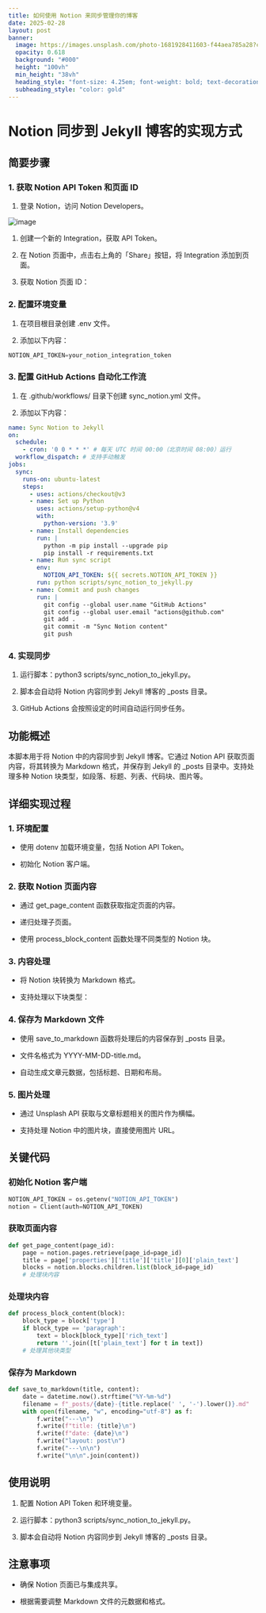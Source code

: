 ```yaml
---
title: 如何使用 Notion 来同步管理你的博客
date: 2025-02-28
layout: post
banner:
  image: https://images.unsplash.com/photo-1681928411603-f44aea785a28?crop=entropy&cs=tinysrgb&fit=max&fm=jpg&ixid=M3w2OTIwMzJ8MHwxfHJhbmRvbXx8fHx8fHx8fDE3NDA3MDYwNTR8&ixlib=rb-4.0.3&q=80&w=1080
  opacity: 0.618
  background: "#000"
  height: "100vh"
  min_height: "38vh"
  heading_style: "font-size: 4.25em; font-weight: bold; text-decoration: underline"
  subheading_style: "color: gold"
---
```


# Notion 同步到 Jekyll 博客的实现方式

## 简要步骤

### 1. 获取 Notion API Token 和页面 ID

1. 登录 Notion，访问 Notion Developers。

![image](https://prod-files-secure.s3.us-west-2.amazonaws.com/a7a0cc5a-89b9-4cda-8686-1fba0ca52f40/d19c1afe-dea5-4312-9333-786b0ba83054/image.png?X-Amz-Algorithm=AWS4-HMAC-SHA256&X-Amz-Content-Sha256=UNSIGNED-PAYLOAD&X-Amz-Credential=ASIAZI2LB466YQ72LCPG%2F20250228%2Fus-west-2%2Fs3%2Faws4_request&X-Amz-Date=20250228T012734Z&X-Amz-Expires=3600&X-Amz-Security-Token=IQoJb3JpZ2luX2VjEEkaCXVzLXdlc3QtMiJHMEUCIQDHgg8sP5645j%2FwgRLD5Vz%2F8w1N0yZHPw0iVeDY4w22tAIgKL965xGL54I9V4N8u7K7dwPfoT%2B2VhglKkZD1okGCisqiAQIgv%2F%2F%2F%2F%2F%2F%2F%2F%2F%2FARAAGgw2Mzc0MjMxODM4MDUiDJ%2FcMXQdDqnYavTiBircAwaPkBFQN8gDafLnCjljCPEQkJInpw2qAZFEK4qFH9rAwETl58VaAMIi%2BAgj3YcjaArTZufbWIePS7AlqHEIsflIdTl5c%2B6byDb5uV0Y7urugWPyx0MDrDZbPYBOB8JkLMfYLDsIsYkIeuSgPLWXKJQHFMbigZoN%2B52q3lulAfalMRp9ExwDosdmSnMRuoFcXeEZZ0a4UuRfH5knkM2dIWaEronBkvVWnaBSIA5USyd7sR60QBSFNvEdB%2FELLQOUVGEM6ThwCzYFXLyc%2F6QGBwlMWect3WIDsHMLOlIPdsQP0wJd%2BeV1zRa7gk3ED9Ux27qOMIwySlvXEZ5LPyhQknbbPchRMH%2FANNEMavkNzI3BU%2FQUmgIkZMUVjjUDUx1wxIWz8OjCXRTbX21M9SFEBaYERax6wfCNoSGTel%2BdpSMreyKcTWkReAKwYIoioPhVn2HikhKWSz9hxRBoBRZiavN2oxq7dbS9V7fmMuSNJ06tsOLBtzWmqW0p1NQWKz0zMDX%2FYG1b%2BsRvG00zZ35fI1DJFDgXGCSxtlw6cBgeZGQUyz6jly7t1%2BAHdXt3X9wsdDk6Shnazw1ER2hdeOGsWN8ZQIUMM6DtAqOgTU9z4RlcKUjCpZwA91x7sPIFMPeVhL4GOqUBgkUVDCMvy0dzU0KZCfhkkqcpIQBn1Hh%2BS3r4fwgTIXqR%2BTNcIpJRbq2raIpiMh1uZPjX84TPsV5psQxX20spcCmweguvdseWo9hQSy52f27i3%2B1RLME49mlrG5ryH1EdQFhkVrY7cAYGVjWimGzXW5mit2pI11NJJL2NY6c%2Fc6gTbEvZHKU3qmRd4%2FiXOw7H27qF%2FRDWSqW9g1bjg1KqPtNG8Vo%2B&X-Amz-Signature=5749271acc5036573f1adbfe0398b1f93dfd3f37596746f2b2a09b38857dcc75&X-Amz-SignedHeaders=host&x-id=GetObject)

1. 创建一个新的 Integration，获取 API Token。

1. 在 Notion 页面中，点击右上角的「Share」按钮，将 Integration 添加到页面。

1. 获取 Notion 页面 ID：


### 2. 配置环境变量

1. 在项目根目录创建 .env 文件。

1. 添加以下内容：

```javascript
NOTION_API_TOKEN=your_notion_integration_token
```

### 3. 配置 GitHub Actions 自动化工作流

1. 在 .github/workflows/ 目录下创建 sync_notion.yml 文件。

1. 添加以下内容：

```yaml
name: Sync Notion to Jekyll
on:
  schedule:
    - cron: '0 0 * * *' # 每天 UTC 时间 00:00（北京时间 08:00）运行
  workflow_dispatch: # 支持手动触发
jobs:
  sync:
    runs-on: ubuntu-latest
    steps:
      - uses: actions/checkout@v3
      - name: Set up Python
        uses: actions/setup-python@v4
        with:
          python-version: '3.9'
      - name: Install dependencies
        run: |
          python -m pip install --upgrade pip
          pip install -r requirements.txt
      - name: Run sync script
        env:
          NOTION_API_TOKEN: ${{ secrets.NOTION_API_TOKEN }}
        run: python scripts/sync_notion_to_jekyll.py
      - name: Commit and push changes
        run: |
          git config --global user.name "GitHub Actions"
          git config --global user.email "actions@github.com"
          git add .
          git commit -m "Sync Notion content"
          git push
```

### 4. 实现同步

1. 运行脚本：python3 scripts/sync_notion_to_jekyll.py。

1. 脚本会自动将 Notion 内容同步到 Jekyll 博客的 _posts 目录。

1. GitHub Actions 会按照设定的时间自动运行同步任务。

## 功能概述

本脚本用于将 Notion 中的内容同步到 Jekyll 博客。它通过 Notion API 获取页面内容，将其转换为 Markdown 格式，并保存到 Jekyll 的 _posts 目录中。支持处理多种 Notion 块类型，如段落、标题、列表、代码块、图片等。

## 详细实现过程

### 1. 环境配置

- 使用 dotenv 加载环境变量，包括 Notion API Token。

- 初始化 Notion 客户端。

### 2. 获取 Notion 页面内容

- 通过 get_page_content 函数获取指定页面的内容。

- 递归处理子页面。

- 使用 process_block_content 函数处理不同类型的 Notion 块。

### 3. 内容处理

- 将 Notion 块转换为 Markdown 格式。

- 支持处理以下块类型：


### 4. 保存为 Markdown 文件

- 使用 save_to_markdown 函数将处理后的内容保存到 _posts 目录。

- 文件名格式为 YYYY-MM-DD-title.md。

- 自动生成文章元数据，包括标题、日期和布局。

### 5. 图片处理

- 通过 Unsplash API 获取与文章标题相关的图片作为横幅。

- 支持处理 Notion 中的图片块，直接使用图片 URL。

## 关键代码

### 初始化 Notion 客户端

```python
NOTION_API_TOKEN = os.getenv("NOTION_API_TOKEN")
notion = Client(auth=NOTION_API_TOKEN)
```

### 获取页面内容

```python
def get_page_content(page_id):
    page = notion.pages.retrieve(page_id=page_id)
    title = page['properties']['title']['title'][0]['plain_text']
    blocks = notion.blocks.children.list(block_id=page_id)
    # 处理块内容
```

### 处理块内容

```python
def process_block_content(block):
    block_type = block['type']
    if block_type == 'paragraph':
        text = block[block_type]['rich_text']
        return ''.join([t['plain_text'] for t in text])
    # 处理其他块类型
```

### 保存为 Markdown

```python
def save_to_markdown(title, content):
    date = datetime.now().strftime("%Y-%m-%d")
    filename = f"_posts/{date}-{title.replace(' ', '-').lower()}.md"
    with open(filename, "w", encoding="utf-8") as f:
        f.write("---\n")
        f.write(f"title: {title}\n")
        f.write(f"date: {date}\n")
        f.write("layout: post\n")
        f.write("---\n\n")
        f.write("\n\n".join(content))
```

## 使用说明

1. 配置 Notion API Token 和环境变量。

1. 运行脚本：python3 scripts/sync_notion_to_jekyll.py。

1. 脚本会自动将 Notion 内容同步到 Jekyll 博客的 _posts 目录。

## 注意事项

- 确保 Notion 页面已与集成共享。

- 根据需要调整 Markdown 文件的元数据和格式。